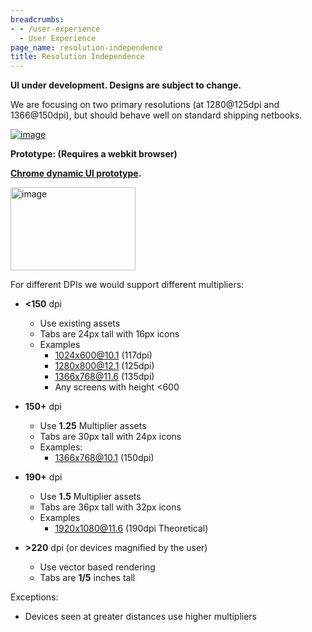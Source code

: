 ```yaml
---
breadcrumbs:
- - /user-experience
  - User Experience
page_name: resolution-independence
title: Resolution Independence
---
```


**UI under development. Designs are subject to change.**

We are focusing on two primary resolutions (at 1280@125dpi and 1366@150dpi), but
should behave well on standard shipping netbooks.

[<img alt="image"
src="/user-experience/resolution-independence/Screen%20shot%202009-10-14%20at%208.47.17%20AM.png">](/user-experience/resolution-independence/Screen%20shot%202009-10-14%20at%208.47.17%20AM.png)

**Prototype: (Requires a webkit browser)**

****[Chrome dynamic UI
prototype](http://ux.chromium.org/demos/dynamicui/index.html#).****

<img alt="image"
src="/user-experience/resolution-independence/Screen%20shot%202010-02-02%20at%2010.51.45%20AM.PNG"
height=133 width=200>

For different DPIs we would support different multipliers:

*   **&lt;150** dpi
    *   Use existing assets
    *   Tabs are 24px tall with 16px icons
    *   Examples
        *   1024x600@10.1 (117dpi)
        *   1280x800@12.1 (125dpi)
        *   1366x768@11.6 (135dpi)
        *   Any screens with height &lt;600
*   **150+** dpi
    *   Use **1.25** Multiplier assets
    *   Tabs are 30px tall with 24px icons
    *   Examples:
        *   1366x768@10.1 (150dpi)

*   **190+** dpi
    *   Use **1.5** Multiplier assets
    *   Tabs are 36px tall with 32px icons
    *   Examples
        *   1920x1080@11.6 (190dpi Theoretical)

*   **&gt;220** dpi (or devices magnified by the user)
    *   Use vector based rendering
    *   Tabs are **1/5** inches tall

Exceptions:

*   Devices seen at greater distances use higher multipliers
